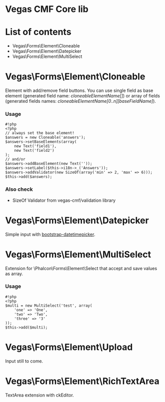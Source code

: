 Vegas CMF Core lib
======================

# List of contents

* Vegas\Forms\Element\Cloneable
* Vegas\Forms\Element\Datepicker
* Vegas\Forms\Element\MultiSelect

# Vegas\Forms\Element\Cloneable #

Element with add/remove field buttons. You can use single field as base element (generated field name: *cloneableElementName[]*) or array of fields (generated fields names: *cloneableElementName[0..n][baseFieldName]*).

### Usage ###

```
#!php
<?php
// always set the base element!
$answers = new Cloneable('answers');
$answers->setBaseElements(array(
    new Text('field1'),
    new Text('field2')
);
// and/or
$answers->addBaseElement(new Text(''));
$answers->setLabel($this->i18n->_('Answers'));
$answers->addValidator(new SizeOf(array('min' => 2, 'max' => 6)));
$this->add($answers);
```

### Also check ###

* SizeOf Validator from vegas-cmf/validation library


# Vegas\Forms\Element\Datepicker #

Simple input with [bootstrap-datetimepicker](http://eonasdan.github.io/bootstrap-datetimepicker/).


# Vegas\Forms\Element\MultiSelect #

Extension for \Phalcon\Forms\Element\Select that accept and save values as array.

### Usage ###
```
#!php
<?php
$multi = new MultiSelect('test', array(
    'one' => 'One',
    'two' => 'Two',
    'three' => '3'
));
$this->add($multi);
```

# Vegas\Forms\Element\Upload #

Input still to come.


# Vegas\Forms\Element\RichTextArea #

TextArea extension with ckEditor.